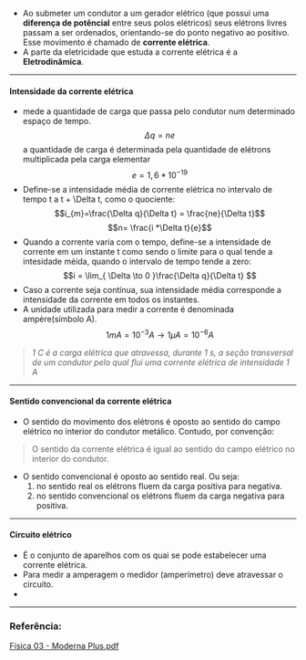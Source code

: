 - Ao submeter um condutor a um gerador elétrico (que possui uma **diferença de potêncial** entre seus polos elétricos) seus elétrons livres passam a ser ordenados, orientando-se do ponto negativo ao positivo. Esse movimento é chamado de **corrente elétrica**.
- A parte da eletricidade que estuda a corrente elétrica é a **Eletrodinâmica**.
---
#### Intensidade da corrente elétrica
- mede a quantidade de carga que passa pelo condutor num determinado espaço de tempo.$$\Delta q = ne  $$
a quantidade de carga é determinada pela quantidade de elétrons multiplicada pela carga elementar$$e = 1,6*10^{-19}$$
- Define-se a intensidade média de corrente elétrica no intervalo de tempo t a t + \Delta t, como o quociente: $$i_{m}=\frac{\Delta q}{\Delta t} = \frac{ne}{\Delta t}$$$$n= \frac{i *\Delta t}{e}$$
- Quando a corrente varia com o tempo, define-se a intensidade de corrente em um instante t como sendo o limite para o qual tende a intesidade méida, quando o intervalo de tempo tende a zero: $$i = \lim_{ \Delta \to 0 }\frac{\Delta q}{\Delta t} $$
- Caso a corrente seja contínua, sua intensidade média corresponde a intensidade da corrente em todos os instantes.
- A unidade utilizada para medir a corrente é denominada ampère(símbolo A).$$1mA=10^{-3}A \to 1\mu A=10^{-6}A $$
>*1 C é a carga elétrica que atravessa, durante 1 s, a seção transversal de um condutor pelo qual flui uma corrente elétrica de intensidade 1 A*

--- 
#### Sentido convencional da corrente elétrica
- O sentido do movimento dos elétrons é oposto ao sentido do campo elétrico  no interior do condutor metálico. Contudo, por convenção:
> O sentido da corrente elétrica é igual ao sentido do campo elétrico no interior do condutor.

- O sentido convencional é oposto ao sentido real. Ou seja:
	1. no sentido real os elétrons fluem da carga positiva para negativa.
	2. no sentido convencional os elétrons fluem da carga negativa para positiva.

---
#### Circuito elétrico
- É o conjunto de aparelhos com os quai se pode estabelecer uma corrente elétrica.
- Para medir a amperagem o medidor (amperímetro) deve atravessar o circuito.
- 









---
### Referência:
[Física 03 - Moderna Plus.pdf](file:///home/gdon/Documentos/artigos/livros-didaticos/Física%2003%20-%20Moderna%20Plus.pdf)
